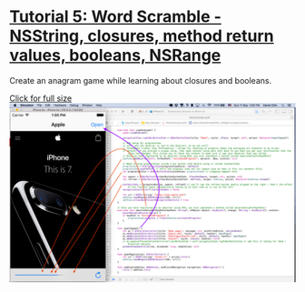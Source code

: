 # [Tutorial 5: Word Scramble - NSString, closures, method return values, booleans, NSRange](https://www.hackingwithswift.com/read/5/overview)

Create an anagram game while learning about closures and booleans.

[Click for full size](https://raw.githubusercontent.com/dlcmh/ios-playground/hws-04-easy-browser/1.png)
![UINavigationBar & navigationItem, UIToolbar & toolbarItems, UIProgressView)](1.png "UINavigationBar & navigationItem, UIToolbar & toolbarItems, UIProgressView)")
